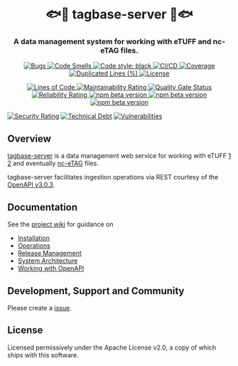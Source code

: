 <h1 align="center" style="border-bottom: none;">🐟🛜 tagbase-server 🛜🐟</h1>
<h3 align="center">A data management system for working with eTUFF and nc-eTAG files.</h3>

<p align="center">
  <a href="https://sonarcloud.io/summary/new_code?id=tagbase_tagbase-server">
    <img alt="Bugs" src="https://sonarcloud.io/api/project_badges/measure?project=tagbase_tagbase-server&metric=bugs">
  </a>
  <a href="https://sonarcloud.io/summary/new_code?id=tagbase_tagbase-server">
    <img alt="Code Smells" src="https://sonarcloud.io/api/project_badges/measure?project=tagbase_tagbase-server&metric=code_smells">
  </a>
  <a href="https://github.com/psf/black">
    <img alt="Code style: black" src="https://img.shields.io/badge/code%20style-black-000000.svg">
  </a>
  <a href="https://github.com/tagbase/tagbase-server/actions">
    <img alt="CI/CD" src="https://github.com/tagbase/tagbase-server/actions/workflows/build.yml/badge.svg">
  </a>
  <a href="https://sonarcloud.io/summary/new_code?id=tagbase_tagbase-server">
    <img alt="Coverage" src="https://sonarcloud.io/api/project_badges/measure?project=tagbase_tagbase-server&metric=coverage">
  </a>
  <a href="https://sonarcloud.io/summary/new_code?id=tagbase_tagbase-server">
    <img alt="Duplicated Lines (%)" src="https://sonarcloud.io/api/project_badges/measure?project=tagbase_tagbase-server&metric=duplicated_lines_density">
  </a>
  <a href="https://www.apache.org/licenses/LICENSE-2.0">
    <img alt="License" src="https://img.shields.io/github/license/tagbase/tagbase-server.svg?maxAge=2592000">
  </a>
</p>
<p align="center">
  <a href="https://sonarcloud.io/summary/new_code?id=tagbase_tagbase-server">
    <img alt="Lines of Code" src="https://sonarcloud.io/api/project_badges/measure?project=tagbase_tagbase-server&metric=ncloc">
  </a>
  <a href="https://sonarcloud.io/summary/new_code?id=tagbase_tagbase-server">
    <img alt="Maintainability Rating" src="https://sonarcloud.io/api/project_badges/measure?project=tagbase_tagbase-server&metric=sqale_rating">
  </a>
  <a href="https://sonarcloud.io/summary/new_code?id=tagbase_tagbase-server">
    <img alt="Quality Gate Status" src="https://sonarcloud.io/api/project_badges/measure?project=tagbase_tagbase-server&metric=alert_status">
  </a>
  <a href="https://sonarcloud.io/summary/new_code?id=tagbase_tagbase-server">
    <img alt="Reliability Rating" src="https://sonarcloud.io/api/project_badges/measure?project=tagbase_tagbase-server&metric=reliability_rating">
  </a>
  <a href="https://www.npmjs.com/package/semantic-release">
    <img alt="npm beta version" src="https://img.shields.io/npm/v/semantic-release/beta.svg">
  </a>
  <a href="https://www.npmjs.com/package/semantic-release">
    <img alt="npm beta version" src="https://img.shields.io/npm/v/semantic-release/beta.svg">
  </a>
  <a href="https://www.npmjs.com/package/semantic-release">
    <img alt="npm beta version" src="https://img.shields.io/npm/v/semantic-release/beta.svg">
  </a>
</p>


[![Security Rating](https://sonarcloud.io/api/project_badges/measure?project=tagbase_tagbase-server&metric=security_rating)](https://sonarcloud.io/summary/new_code?id=tagbase_tagbase-server)
[![Technical Debt](https://sonarcloud.io/api/project_badges/measure?project=tagbase_tagbase-server&metric=sqale_index)](https://sonarcloud.io/summary/new_code?id=tagbase_tagbase-server)
[![Vulnerabilities](https://sonarcloud.io/api/project_badges/measure?project=tagbase_tagbase-server&metric=vulnerabilities)](https://sonarcloud.io/summary/new_code?id=tagbase_tagbase-server)



## Overview

[tagbase-server](https://github.com/tagbase/tagbase-server) is a data management web service for working with eTUFF [1](https://doi.org/10.6084/m9.figshare.10032848.v4) [2](https://doi.org/10.6084/m9.figshare.10159820.v1) and eventually [nc-eTAG](https://github.com/oceandatainterop/nc-eTAG/) files.

tagbase-server facilitates ingestion operations via REST courtesy of the [OpenAPI v3.0.3](https://spec.openapis.org/oas/v3.0.3.html).

## Documentation

See the [project wiki](https://github.com/tagbase/tagbase-server/wiki) for guidance on 
* [Installation](https://github.com/tagbase/tagbase-server/wiki/Installation)
* [Operations](https://github.com/tagbase/tagbase-server/wiki/Operations)
* [Release Management](https://github.com/tagbase/tagbase-server/wiki/Release-Management-Guide)
* [System Architecture](https://github.com/tagbase/tagbase-server/wiki/Systems-Architecture)
* [Working with OpenAPI](https://github.com/tagbase/tagbase-server/wiki/Working-with-the-OpenAPI-Specification-a.k.a-openapi.yaml)

## Development, Support and Community
Please create a [issue](https://github.com/tagbase/tagbase-server/issues).

## License
Licensed permissively under the Apache License v2.0, a copy of which ships with this software.
